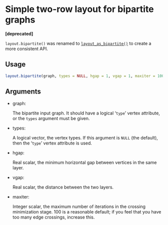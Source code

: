 # Simple two-row layout for bipartite graphs

**\[deprecated\]**

`layout.bipartite()` was renamed to
[`layout_as_bipartite()`](https://r.igraph.org/reference/layout_as_bipartite.md)
to create a more consistent API.

## Usage

``` r
layout.bipartite(graph, types = NULL, hgap = 1, vgap = 1, maxiter = 100)
```

## Arguments

- graph:

  The bipartite input graph. It should have a logical ‘`type`’ vertex
  attribute, or the `types` argument must be given.

- types:

  A logical vector, the vertex types. If this argument is `NULL` (the
  default), then the ‘`type`’ vertex attribute is used.

- hgap:

  Real scalar, the minimum horizontal gap between vertices in the same
  layer.

- vgap:

  Real scalar, the distance between the two layers.

- maxiter:

  Integer scalar, the maximum number of iterations in the crossing
  minimization stage. 100 is a reasonable default; if you feel that you
  have too many edge crossings, increase this.
